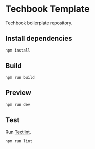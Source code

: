 # Techbook Template

Techbook boilerplate repository.

## Install dependencies

```
npm install
```

## Build

```
npm run build
```

## Preview

```
npm run dev
```

## Test

Run [Textlint](https://github.com/textlint/textlint).

```
npm run lint
```
